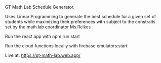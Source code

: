 GT Math Lab Schedule Generator.

Uses Linear Programming to generate the best schedule for a given set of students while maximizing their preferences with subject to the constraits set by the math lab coordinator Ms.Reikes

Run the react app with npm run start

Run the cloud functions locally with firebase emulators:start

Live at: https://gt-math-lab.web.app/